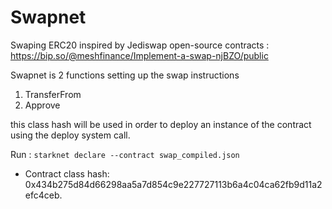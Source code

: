 # Swapnet
Swaping ERC20 inspired by Jediswap open-source contracts : https://bip.so/@meshfinance/Implement-a-swap-njBZO/public

Swapnet is 2 functions setting up the swap instructions 

1. TransferFrom
2. Approve 


this class hash will be used in order to deploy an instance of the contract using the deploy system call.

Run : ``` starknet declare --contract swap_compiled.json ```

- Contract class hash: 0x434b275d84d66298aa5a7d854c9e227727113b6a4c04ca62fb9d11a2efc4ceb.
